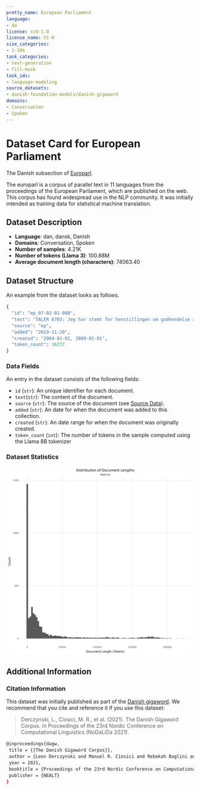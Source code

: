 ```yaml
---
pretty_name: European Parliament
language:
- da
license: cc0-1.0
license_name: CC-0
size_categories:
- 1-10k
task_categories:
- text-generation
- fill-mask
task_ids:
- language-modeling
source_datasets:
- danish-foundation-models/danish-gigaword
domains:
- Conversation
- Spoken
---
```


# Dataset Card for European Parliament

<!-- START-SHORT DESCRIPTION -->
The Danish subsection of [Europarl](https://aclanthology.org/2005.mtsummit-papers.11/).
<!-- END-SHORT DESCRIPTION -->


The europarl is a corpus of parallel text in 11 languages from the proceedings of the European Parliament, which are published on the web. This corpus has found widespread use in the NLP community. It was initially intended as training data for statistical machine translation.


## Dataset Description


<!-- START-DESC-STATS -->
- **Language**: dan, dansk, Danish
- **Domains**: Conversation, Spoken
- **Number of samples**: 4.21K
- **Number of tokens (Llama 3)**: 100.88M
- **Average document length (characters)**: 74063.40
<!-- END-DESC-STATS -->



## Dataset Structure
An example from the dataset looks as follows.


<!-- START-SAMPLE -->
```py
{
  "id": "ep_07-02-01-008",
  "text": "TALER 6703: Jeg har stemt for henstillingen om godkendelse af opdelingsanordninger til beskyttelse a[...]",
  "source": "ep",
  "added": "2019-11-20",
  "created": "2004-01-01, 2009-01-01",
  "token_count": 16237
}
```

### Data Fields

An entry in the dataset consists of the following fields:

- `id` (`str`): An unique identifier for each document.
- `text`(`str`): The content of the document.
- `source` (`str`): The source of the document (see [Source Data](#source-data)).
- `added` (`str`): An date for when the document was added to this collection.
- `created` (`str`): An date range for when the document was originally created.
- `token_count` (`int`): The number of tokens in the sample computed using the Llama 8B tokenizer
<!-- END-SAMPLE -->

### Dataset Statistics

<!-- START-DATASET PLOTS -->
<p align="center">
<img src="./images/dist_document_length.png" width="600" style="margin-right: 10px;" />
</p>
<!-- END-DATASET PLOTS -->



## Additional Information


### Citation Information

This dataset was initially published as part of the [Danish gigaword](https://huggingface.co/danish-foundation-models). We recommend that you cite and reference it if you use this dataset:

> Derczynski, L., Ciosici, M. R., et al. (2021). The Danish Gigaword Corpus. In Proceedings of the 23rd Nordic Conference on Computational Linguistics (NoDaLiDa 2021).

```bash
@inproceedings{dagw,
 title = {{The Danish Gigaword Corpus}},
 author = {Leon Derczynski and Manuel R. Ciosici and Rebekah Baglini and Morten H. Christiansen and Jacob Aarup Dalsgaard and Riccardo Fusaroli and Peter Juel Henrichsen and Rasmus Hvingelby and Andreas Kirkedal and Alex Speed Kjeldsen and Claus Ladefoged and Finn Årup Nielsen and Jens Madsen and Malte Lau Petersen and Jonathan Hvithamar Rystrøm and Daniel Varab},
 year = 2021,
 booktitle = {Proceedings of the 23rd Nordic Conference on Computational Linguistics},
 publisher = {NEALT}
}
```
